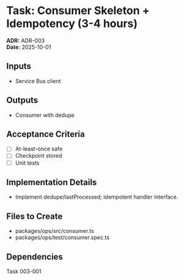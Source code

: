# Task: Consumer Skeleton + Idempotency (3-4 hours)
**ADR:** ADR-003  
**Date:** 2025-10-01

## Inputs
- Service Bus client

## Outputs
- Consumer with dedupe

## Acceptance Criteria
- [ ] At-least-once safe
- [ ] Checkpoint stored
- [ ] Unit tests

## Implementation Details
- Implement dedupe/lastProcessed; idempotent handler interface.

## Files to Create
- packages/ops/src/consumer.ts
- packages/ops/test/consumer.spec.ts

## Dependencies
Task 003-001
